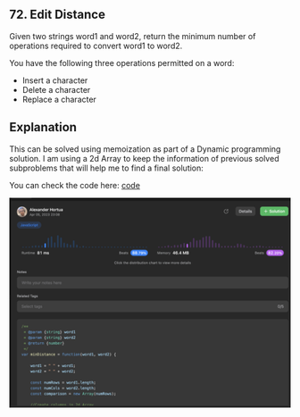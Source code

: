 ## 72. Edit Distance

Given two strings word1 and word2, return the minimum number of operations required to convert word1 to word2.

You have the following three operations permitted on a word:

- Insert a character
- Delete a character
- Replace a character


## Explanation

This can be solved using memoization as part of a Dynamic programming solution. I am using a 2d Array to keep the information of previous solved subproblems that will help me to find a final solution:


You can check the code here: [code](./solution.js)

![solution](./solution.png)


